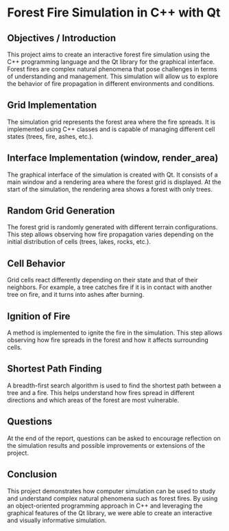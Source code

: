 # Forest Fire Simulation in C++ with Qt

## Objectives / Introduction

This project aims to create an interactive forest fire simulation using the C++ programming language and the Qt library for the graphical interface. Forest fires are complex natural phenomena that pose challenges in terms of understanding and management. This simulation will allow us to explore the behavior of fire propagation in different environments and conditions.

## Grid Implementation

The simulation grid represents the forest area where the fire spreads. It is implemented using C++ classes and is capable of managing different cell states (trees, fire, ashes, etc.).

## Interface Implementation (window, render_area)

The graphical interface of the simulation is created with Qt. It consists of a main window and a rendering area where the forest grid is displayed. At the start of the simulation, the rendering area shows a forest with only trees.

## Random Grid Generation

The forest grid is randomly generated with different terrain configurations. This step allows observing how fire propagation varies depending on the initial distribution of cells (trees, lakes, rocks, etc.).

## Cell Behavior

Grid cells react differently depending on their state and that of their neighbors. For example, a tree catches fire if it is in contact with another tree on fire, and it turns into ashes after burning.

## Ignition of Fire

A method is implemented to ignite the fire in the simulation. This step allows observing how fire spreads in the forest and how it affects surrounding cells.

## Shortest Path Finding

A breadth-first search algorithm is used to find the shortest path between a tree and a fire. This helps understand how fires spread in different directions and which areas of the forest are most vulnerable.

## Questions

At the end of the report, questions can be asked to encourage reflection on the simulation results and possible improvements or extensions of the project.

## Conclusion

This project demonstrates how computer simulation can be used to study and understand complex natural phenomena such as forest fires. By using an object-oriented programming approach in C++ and leveraging the graphical features of the Qt library, we were able to create an interactive and visually informative simulation.

